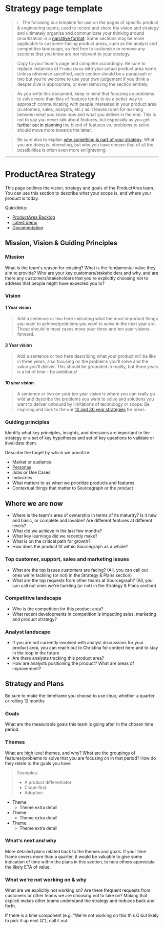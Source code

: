 # Strategy page template

> ℹ️  The following is a template for use on the pages of specific product & engineering teams, used to record and share the vision and strategy and ultimately organize and communicate your thinking around prioritization in a [narrative format](https://www.mindtheproduct.com/the-importance-of-narrative/). Some sections may be more applicable to customer-facing product areas, such as the analyst and competitive landscape, so feel free to customize or remove any sections that you know are not relevant to your strategy.

> Copy to your team's page and complete accordingly. Be sure to replace instances of `ProductArea` with your actual product area name. Unless otherwise specified, each section should be a paragraph or two but you're welcome to use your own judgement if you think a deeper dive is appropriate, or even removing the section entirely.

> As you write this document, keep in mind that focusing on problems to solve more than lists of features tends to be a better way to approach communicating with people interested in your product area (customers, sales, analysts, etc.) as it leaves room for learning between what you know now and what you deliver in the end. This is not to say you never talk about features, but especially as you get [further out in planning](https://medium.com/@jobv/the-nearsighted-roadmap-57fa57b5906a) the blend of features vs. problems to solve should move more towards the latter.

> Be sure also to explain [why something is part of your strategy](https://medium.com/leadership-motivation-and-impact/the-power-of-starting-with-why-f8e491392ef8). What you are doing is interesting, but why you have chosen that of all the possibilities is often even more enlightening.

---

# ProductArea Strategy

This page outlines the vision, strategy and goals of the ProductArea team. You can use this section to describe what your scope is, and where your product is today.

Quicklinks:

- [ProductArea Backlog](https://about.sourcegraph.com/) <!-- Update links with your page -->
- [Latest demo](https://about.sourcegraph.com/)
- [Documentation](https://about.sourcegraph.com/)

## Mission, Vision & Guiding Principles

### Mission

What is the team's reason for existing? What is the fundamental value they aim to provide? Who are your key customers/stakeholders and why, and are there any customers/stakeholders that you're explicitly choosing not to address that people might have expected you to?

### Vision

#### 1 Year vision

> Add a sentence or two here indicating what the most important things you want to achieve/problems you want to solve in the next year are. These should in most cases move your three and ten year visions forward.

#### 3 Year vision

> Add a sentence or two here describing what your product will be like in three years, also focusing on the problems you'll solve and the value you'll deliver. This should be grounded in reality, but three years is a lot of time - be ambitious!

#### 10 year vision

> A sentence or two on your ten year vision is where you can really go wild and describe the problems you want to solve and solutions you want to deliver unbound by limitations of technology or scope. Be inspiring and look to the our [10 and 30 year strategies](../../company/strategy/index.md) for ideas.

### Guiding principles

Identify what key principles, insights, and decisions are important to the strategy or a set of key hypotheses and set of key questions to validate or invalidate them.

Describe the target by which we prioritize:

- Market or audience
- [Personas](../../marketing/personas.md)
- Jobs or Use Cases
- Industries
- What matters to us when we prioritize products and features
- Contextual things that matter to Sourcegraph or the product

## Where we are now

- Where is the team's area of ownership in terms of its maturity? Is it new and basic, or complete and lovable? Are different features at different levels?
- What did we achieve in the last few months?
- What key learnings did we recently make?
- What is on the critical path for growth?
- How does the product fit within Sourcegraph as a whole?

### Top customer, support, sales and marketing issues

- What are the top issues customers are facing? (All, you can call out ones we're tackling (or not) in the Strategy & Plans section)
- What are the top requests from other teams at Sourcegraph? (All, you can call out ones we're tackling (or not) in the Strategy & Plans section)

### Competitive landscape

- Who is the competition for this product area?
- What recent developments in competition is impacting sales, marketing and product strategy?

### Analyst landscape

- If you are not currently involved with analyst discussions for your product area, you can reach out to Christina for context here and to stay in the loop in the future.
- Are there analysts tracking this product area?
- How are analysts positioning the product? What are areas of improvement?

## Strategy and Plans

Be sure to make the timeframe you choose to use clear, whether a quarter or rolling 12 months

### Goals

What are the measurable goals this team is going after in the chosen time period.

### Themes

What are high level themes, and why? What are the groupings of features/problems to solve that you are focusing on in that period? How do they relate to the goals you have

> Examples:
>
> - A product differentiator
> - Cloud-first
> - Adoption

- Theme
  - Theme extra detail
- Theme
  - Theme extra detail
- Theme
  - Theme extra detail

### What's next and why

More detailed plans related back to the themes and goals. If your time frame covers more than a quarter, it would be valuable to give some indication of time within the plans in this section, to help others appreciate the likely ETA of value.

### What we're not working on & why

What are we explicitly not working on? Are there frequent requests from customers or other teams we are choosing not to take on? Making that explicit makes other teams understand the strategy and reduces back and forth.

If there is a time component (e.g. "We're not working on this this Q but likely to pick it up next Q"), call it out.
